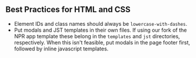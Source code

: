 ## Best Practices for HTML and CSS

* Element IDs and class names should always be ``lowercase-with-dashes``.
* Put modals and JST templates in their own files. If using our fork of the NPR app template these belong in the `templates` and `jst` directories, respectively. When this isn't feasible, put modals in the page footer first, followed by inline javascript templates.
